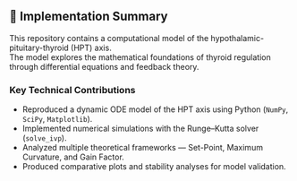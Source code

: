## 🧠 Implementation Summary

This repository contains a computational model of the hypothalamic-pituitary-thyroid (HPT) axis.  
The model explores the mathematical foundations of thyroid regulation through differential equations and feedback theory.

### Key Technical Contributions
- Reproduced a dynamic ODE model of the HPT axis using Python (`NumPy`, `SciPy`, `Matplotlib`).
- Implemented numerical simulations with the Runge–Kutta solver (`solve_ivp`).
- Analyzed multiple theoretical frameworks — Set-Point, Maximum Curvature, and Gain Factor.
- Produced comparative plots and stability analyses for model validation.



